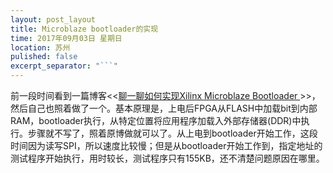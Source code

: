 ```yaml
---
layout: post_layout
title: Microblaze bootloader的实现
time: 2017年09月03日 星期日
location: 苏州
pulished: false
excerpt_separator: "```"
---
```


前一段时间看到一篇博客<<[聊一聊如何实现Xilinx Microblaze Bootloader ](http://blog.csdn.net/haoxingheng/article/details/51295659)>>，然后自己也照着做了一个。基本原理是，上电后FPGA从FLASH中加载bit到内部RAM，bootloader执行，从特定位置将应用程序加载入外部存储器(DDR)中执行。步骤就不写了，照着原博做就可以了。从上电到bootloader开始工作，这段时间因为读写SPI，所以速度比较慢；但是从bootloader开始工作到，指定地址的测试程序开始执行，用时较长，测试程序只有155KB，还不清楚问题原因在哪里。